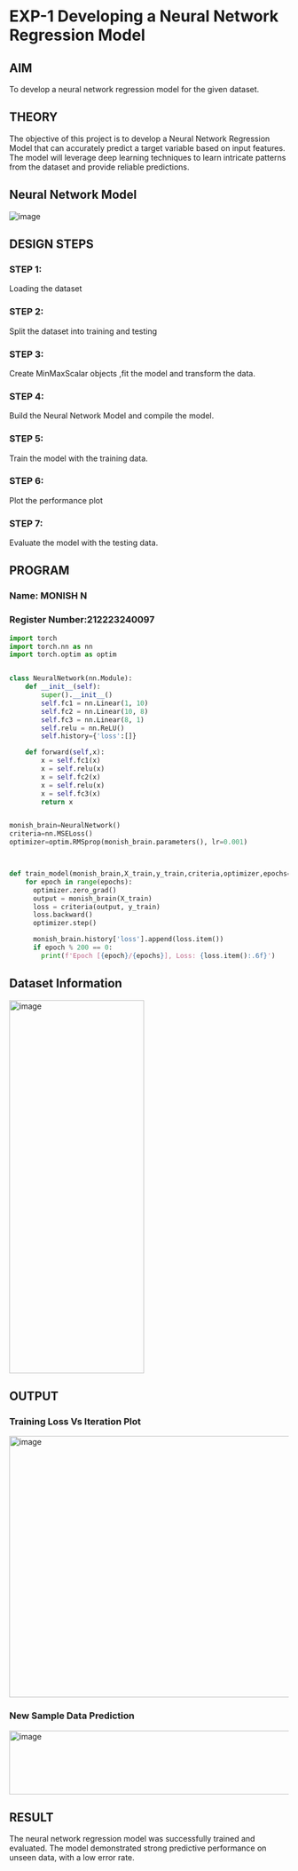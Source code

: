 # EXP-1 Developing a Neural Network Regression Model

## AIM
To develop a neural network regression model for the given dataset.

## THEORY
The objective of this project is to develop a Neural Network Regression Model that can accurately predict a target variable based on input features. The model will leverage deep learning techniques to learn intricate patterns from the dataset and provide reliable predictions.

## Neural Network Model
![image](https://github.com/user-attachments/assets/84093ee0-48a5-4bd2-b78d-5d8ee258d189)


## DESIGN STEPS

### STEP 1:
Loading the dataset

### STEP 2:
Split the dataset into training and testing

### STEP 3:
Create MinMaxScalar objects ,fit the model and transform the data.

### STEP 4:
Build the Neural Network Model and compile the model.

### STEP 5:
Train the model with the training data.

### STEP 6:
Plot the performance plot

### STEP 7:
Evaluate the model with the testing data.

## PROGRAM
### Name: MONISH N
### Register Number:212223240097
```python
import torch
import torch.nn as nn
import torch.optim as optim


class NeuralNetwork(nn.Module):
    def __init__(self):
        super().__init__()
        self.fc1 = nn.Linear(1, 10)
        self.fc2 = nn.Linear(10, 8)
        self.fc3 = nn.Linear(8, 1)
        self.relu = nn.ReLU()
        self.history={'loss':[]}

    def forward(self,x):
        x = self.fc1(x)
        x = self.relu(x)
        x = self.fc2(x)
        x = self.relu(x)
        x = self.fc3(x)
        return x


monish_brain=NeuralNetwork()
criteria=nn.MSELoss()
optimizer=optim.RMSprop(monish_brain.parameters(), lr=0.001)



def train_model(monish_brain,X_train,y_train,criteria,optimizer,epochs=2000):
    for epoch in range(epochs):
      optimizer.zero_grad()
      output = monish_brain(X_train)
      loss = criteria(output, y_train)
      loss.backward()
      optimizer.step()

      monish_brain.history['loss'].append(loss.item())
      if epoch % 200 == 0:
        print(f'Epoch [{epoch}/{epochs}], Loss: {loss.item():.6f}')
```
## Dataset Information

<img width="243" height="672" alt="image" src="https://github.com/user-attachments/assets/f835f242-8529-424b-b5b1-4eb5b64dc04b" />


## OUTPUT

### Training Loss Vs Iteration Plot
<img width="659" height="471" alt="image" src="https://github.com/user-attachments/assets/026cd633-2b1a-4f99-aea6-a254f0136aee" />


### New Sample Data Prediction
<img width="778" height="115" alt="image" src="https://github.com/user-attachments/assets/124f27b8-255c-4a34-a0af-438d00b01982" />

## RESULT
The neural network regression model was successfully trained and evaluated. The model demonstrated strong predictive performance on unseen data, with a low error rate.







